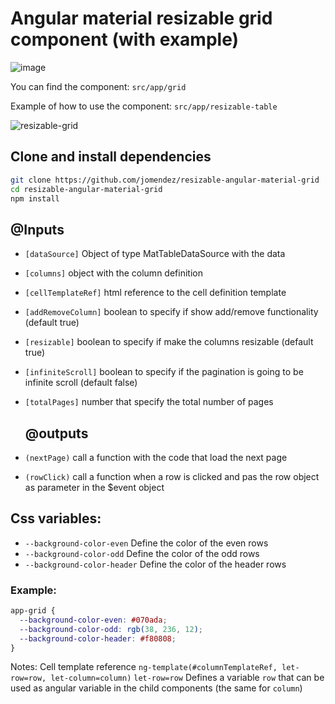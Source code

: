 
# Angular material resizable grid component (with example)

![image](https://user-images.githubusercontent.com/8228498/79929668-652ece00-8414-11ea-90f4-25fecf22dea5.png)

You can find the component: `src/app/grid`

Example of how to use the component: `src/app/resizable-table`

![resizable-grid](https://user-images.githubusercontent.com/8228498/79938155-cad98500-8429-11ea-9a74-4f78728551b1.gif)

## Clone and install dependencies

```bash
git clone https://github.com/jomendez/resizable-angular-material-grid
cd resizable-angular-material-grid
npm install
```

## @Inputs

- `[dataSource]` Object of type MatTableDataSource with the data
- `[columns]` object with the column definition
- `[cellTemplateRef]` html reference to the cell definition template
- `[addRemoveColumn]` boolean to specify if show add/remove functionality (default true)
- `[resizable]` boolean to specify if make the columns resizable (default true)
- `[infiniteScroll]` boolean to specify if the pagination is going to be infinite scroll (default false)
- `[totalPages]` number that specify the total number of pages
  
  
  ## @outputs
  

- `(nextPage)` call a function with the code that load the next page
- `(rowClick)` call a function when a row is clicked and pas the row object as parameter in the $event object


## Css variables:

-  `--background-color-even` Define the color of the even rows
-  `--background-color-odd` Define the color of the odd rows
-  `--background-color-header` Define the color of the header rows

### Example:

```css
app-grid {
  --background-color-even: #070ada;
  --background-color-odd: rgb(38, 236, 12);
  --background-color-header: #f80808;
}
```



Notes: 
Cell template reference `ng-template(#columnTemplateRef, let-row=row, let-column=column)`
`let-row=row` Defines a variable `row` that can be used as angular variable in the child components (the same for `column`)
